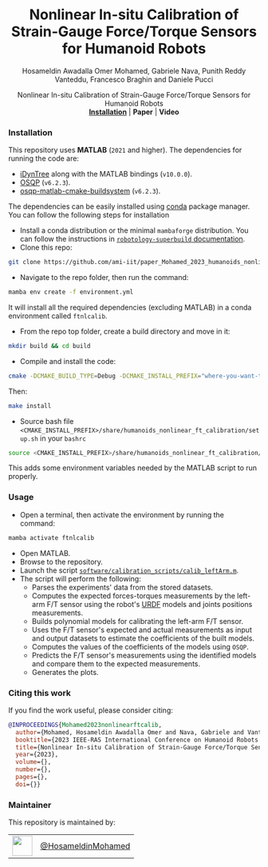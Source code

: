 <h1 align="center">
    Nonlinear In-situ Calibration of Strain-Gauge Force/Torque Sensors for Humanoid Robots
</h1>


<div align="center">


Hosameldin Awadalla Omer Mohamed, Gabriele Nava, Punith Reddy Vanteddu, Francesco Braghin and Daniele Pucci


</div>

<p align="center">



</p>

<div align="center">
    Nonlinear In-situ Calibration of Strain-Gauge Force/Torque Sensors for Humanoid Robots
</div>

<div align="center">
  <a href="#installation"><b>Installation</b></a> |
  <b>Paper</b> |
  <b>Video</b>
</div>

### Installation

This repository uses **MATLAB** (`2021` and higher). The dependencies for running the code are:

- [iDynTree](https://github.com/robotology/idyntree) along with the MATLAB bindings (`v10.0.0`).
- [OSQP](https://doi.org/10.1007/s12532-020-00179-2) (`v6.2.3`).
- [osqp-matlab-cmake-buildsystem](https://github.com/ami-iit/osqp-matlab-cmake-buildsystem) (`v6.2.3`).

The dependencies can be easily installed using [conda](https://docs.conda.io/en/latest/) package manager. You can follow the following steps for installation

- Install a conda distribution or the minimal `mambaforge` distribution. You can follow the instructions in [`robotology-superbuild` documentation](https://github.com/robotology/robotology-superbuild/blob/master/doc/conda-forge.md#install-a-conda-distribution).
- Clone this repo:

```sh
git clone https://github.com/ami-iit/paper_Mohamed_2023_humanoids_nonlinear_ft_calibration.git
```

- Navigate to the repo folder, then run the command:

```sh
mamba env create -f environment.yml
```

It will install all the required dependencies (excluding MATLAB) in a conda environment called `ftnlcalib`.

- From the repo top folder, create a build directory and move in it:

```sh
mkdir build && cd build
```

- Compile and install the code:

```sh
cmake -DCMAKE_BUILD_TYPE=Debug -DCMAKE_INSTALL_PREFIX="where-you-want-to-install"
```

Then:

```sh
make install
```

- Source bash file `<CMAKE_INSTALL_PREFIX>/share/humanoids_nonlinear_ft_calibration/setup.sh` in your `bashrc`

```sh
source <CMAKE_INSTALL_PREFIX>/share/humanoids_nonlinear_ft_calibration/setup.sh
```

This adds some environment variables needed by the MATLAB script to run properly.

### Usage

- Open a terminal, then activate the environment by running the command:

```sh
mamba activate ftnlcalib
```

- Open MATLAB.
- Browse to the repository.
- Launch the script [`software/calibration_scripts/calib_leftArm.m`](./software/calibration_scripts/calib_leftArm.m).
- The script will perform the following:
  * Parses the experiments' data from the stored datasets.
  * Computes the expected forces-torques measurements by the left-arm F/T sensor using the robot's [URDF](http://wiki.ros.org/urdf/XML/model) models and joints positions measurements.
  * Builds polynomial models for calibrating the left-arm F/T sensor.
  * Uses the F/T sensor's expected and actual measurements as input and output datasets to estimate the coefficients of the built models.
  * Computes the values of the coefficients of the models using `OSQP`.
  * Predicts the F/T sensor's measurements using the identified models and compare them to the expected measurements.
  * Generates the plots.

### Citing this work

If you find the work useful, please consider citing:

```bibtex
@INPROCEEDINGS{Mohamed2023nonlinearftcalib,
  author={Mohamed, Hosameldin Awadalla Omer and Nava, Gabriele and Vanteddu, Punith Reddy and Braghin, Francesco and Pucci, Daniele},
  booktitle={2023 IEEE-RAS International Conference on Humanoid Robots (Humanoids)}, 
  title={Nonlinear In-situ Calibration of Strain-Gauge Force/Torque Sensors for Humanoid Robots}, 
  year={2023},
  volume={},
  number={},
  pages={},
  doi={}}
```

### Maintainer

This repository is maintained by:

| | |
|:---:|:---:|
| [<img src="https://avatars1.githubusercontent.com/u/45564317?s=400&v=4" width="40">](https://github.com/HosameldinMohamed) | [@HosameldinMohamed](https://github.com/HosameldinMohamed) |

